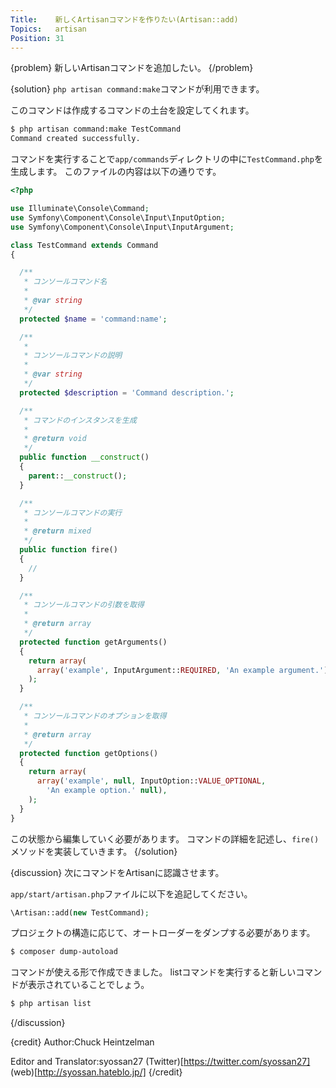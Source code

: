 ```yaml
---
Title:    新しくArtisanコマンドを作りたい(Artisan::add)
Topics:   artisan
Position: 31
---
```


{problem}
新しいArtisanコマンドを追加したい。
{/problem}

{solution}
`php artisan command:make`コマンドが利用できます。

このコマンドは作成するコマンドの土台を設定してくれます。

```bash
$ php artisan command:make TestCommand
Command created successfully.
```

コマンドを実行することで`app/commands`ディレクトリの中に`TestCommand.php`を生成します。
このファイルの内容は以下の通りです。

```php
<?php

use Illuminate\Console\Command;
use Symfony\Component\Console\Input\InputOption;
use Symfony\Component\Console\Input\InputArgument;

class TestCommand extends Command
{

  /**
   * コンソールコマンド名
   *
   * @var string
   */
  protected $name = 'command:name';

  /**
   *
   * コンソールコマンドの説明
   *
   * @var string
   */
  protected $description = 'Command description.';

  /**
   * コマンドのインスタンスを生成
   *
   * @return void
   */
  public function __construct()
  {
    parent::__construct();
  }

  /**
   * コンソールコマンドの実行
   *
   * @return mixed
   */
  public function fire()
  {
    //
  }

  /**
   * コンソールコマンドの引数を取得
   *
   * @return array
   */
  protected function getArguments()
  {
    return array(
      array('example', InputArgument::REQUIRED, 'An example argument.'),
    );
  }

  /**
   * コンソールコマンドのオプションを取得
   *
   * @return array
   */
  protected function getOptions()
  {
    return array(
      array('example', null, InputOption::VALUE_OPTIONAL,
        'An example option.' null),
    );
  }
}

```

この状態から編集していく必要があります。
コマンドの詳細を記述し、`fire()`メソッドを実装していきます。
{/solution}

{discussion}
次にコマンドをArtisanに認識させます。

`app/start/artisan.php`ファイルに以下を追記してください。

```php
\Artisan::add(new TestCommand);
```

プロジェクトの構造に応じて、オートローダーをダンプする必要があります。

```bash
$ composer dump-autoload
```

コマンドが使える形で作成できました。
listコマンドを実行すると新しいコマンドが表示されていることでしょう。

```bash
$ php artisan list
```
{/discussion}

{credit}
Author:Chuck Heintzelman

Editor and Translator:syossan27
(Twitter)[https://twitter.com/syossan27]
(web)[http://syossan.hateblo.jp/]
{/credit}

